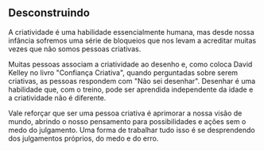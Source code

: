 ## Desconstruindo

A criatividade é uma habilidade essencialmente humana, mas desde nossa infância sofremos uma série de bloqueios que nos levam a acreditar muitas vezes que não somos pessoas criativas.

Muitas pessoas associam a criatividade ao desenho e, como coloca David Kelley no livro "Confiança Criativa", quando perguntadas sobre serem criativas, as pessoas respondem com "Não sei desenhar". Desenhar é uma habilidade que, com o treino, pode ser aprendida independente da idade e a criatividade não é diferente.

Vale reforçar que ser uma pessoa criativa é aprimorar a nossa visão de mundo, abrindo o nosso pensamento para possibilidades e ações sem o medo do julgamento. Uma forma de trabalhar tudo isso é se desprendendo dos julgamentos próprios, do medo e do erro.
